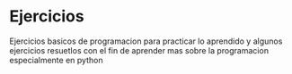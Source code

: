# Ejercicios

Ejercicios basicos de programacion para practicar lo aprendido
y algunos ejercicios resuetlos con el fin de aprender mas sobre 
la programacion especialmente en python 
